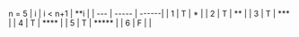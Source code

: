 n = 5
| i   | i < n+1 | **i   |
| --- | -----   | ------|
| 1   | T       | *      |
| 2   | T       | **     |
| 3   | T       | ***    |
| 4   | T       | ****   |
| 5   | T       | *****  |
| 6   | F       |        | 